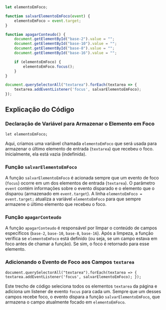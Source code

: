 ```javascript
let elementoEmFoco; 

function salvarElementoEmFoco(event) {
    elementoEmFoco = event.target; 
}

function apagarConteudo() {
    document.getElementById("base-2").value = "";
    document.getElementById("base-10").value = "";
    document.getElementById("base-8").value = "";
    document.getElementById("base-16").value = "";

    if (elementoEmFoco) {
        elementoEmFoco.focus();
    }
}

document.querySelectorAll("textarea").forEach(textarea => {
    textarea.addEventListener('focus', salvarElementoEmFoco);
});
```

## Explicação do Código

### Declaração de Variável para Armazenar o Elemento em Foco

`let elementoEmFoco;`

Aqui, criamos uma variável chamada `elementoEmFoco` que será usada para armazenar o último elemento de entrada (`textarea`) que recebeu o foco. Inicialmente, ela está vazia (indefinida).

### Função `salvarElementoEmFoco`

A função `salvarElementoEmFoco` é acionada sempre que um evento de foco (`focus`) ocorre em um dos elementos de entrada (`textarea`). O parâmetro `event` contém informações sobre o evento disparado e o elemento que o disparou (armazenado em `event.target`). A linha `elementoEmFoco = event.target;` atualiza a variável `elementoEmFoco` para que sempre armazene o último elemento que recebeu o foco.

### Função `apagarConteudo`

A função `apagarConteudo` é responsável por limpar o conteúdo de campos específicos (`base-2`, `base-10`, `base-8`, `base-16`). Após a limpeza, a função verifica se `elementoEmFoco` está definido (ou seja, se um campo estava em foco antes de chamar a função). Se sim, o foco é retornado para esse elemento.

### Adicionando o Evento de Foco aos Campos `textarea`

`document.querySelectorAll("textarea").forEach(textarea => { textarea.addEventListener('focus', salvarElementoEmFoco); });`

Este trecho de código seleciona todos os elementos `textarea` da página e adiciona um listener de evento `focus` para cada um. Sempre que um desses campos recebe foco, o evento dispara a função `salvarElementoEmFoco`, que armazena o campo atualmente focado em `elementoEmFoco`.